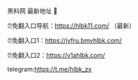 黑料网 最新地址 👋

⏰免翻入口导航：https://hlbk11.com/ （最新）

⏰免翻入口1：https://jyfru.bmyhlbk.com/

⏰免翻入口2：https://v1ahlbk.com/

telegram:https://t.me/hlbk_zx
